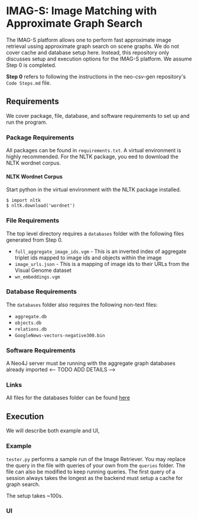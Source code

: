 # IMAG-S: Image Matching with Approximate Graph Search

The IMAG-S platform allows one to perform fast approximate image retrieval ussing approximate graph search on scene graphs. We do not cover cache and database setup here. Instead, this repository only discusses setup and execution options for the IMAG-S platform. We assume Step 0 is completed.

**Step 0** refers to following the instructions in the neo-csv-gen repository's `Code Steps.md` file.

## Requirements

We cover package, file, database, and software requirements to set up and run the program.

### Package Requirements
All packages can be found in `requirements.txt`. A virtual environment is highly recommended. For the NLTK package, you eed to download the NLTK wordnet corpus.

#### NLTK Wordnet Corpus
Start python in the virtual environment with the NLTK package installed.

    $ import nltk
    $ nltk.download('wordnet')

### File Requirements
The top level directory requires a `databases` folder with the following files generated from Step 0.

- `full_aggregate_image_ids.vgm` - This is an inverted index of aggregate triplet ids mapped to image ids and objects within the image
- `image_urls.json` - This is a mapping of image ids to their URLs from the Visual Genome dataset
- `wn_embeddings.vgm`

### Database Requirements
The `databases` folder also requires the following non-text files:

- `aggregate.db`
- `objects.db`
- `relations.db`
- `GoogleNews-vectors-negative300.bin`

### Software Requirements
A Neo4J server must be running with the aggregate graph databases already imported <-- TODO ADD DETAILS -->

### Links
All files for the databases folder can be found [here](https://drive.google.com/open?id=1KIjqP7h7p3vIczy7-yDS0UuvL54vIqYz)

## Execution
We will describe both example and UI,

### Example
`tester.py` performs a sample run of the Image Retriever. You may replace the query in the file with queries of your own from the `queries` folder. The file can also be modified to keep running queries. The first query of a session always takes the longest as the backend must setup a cache for graph search.

The setup takes ~100s.

### UI
